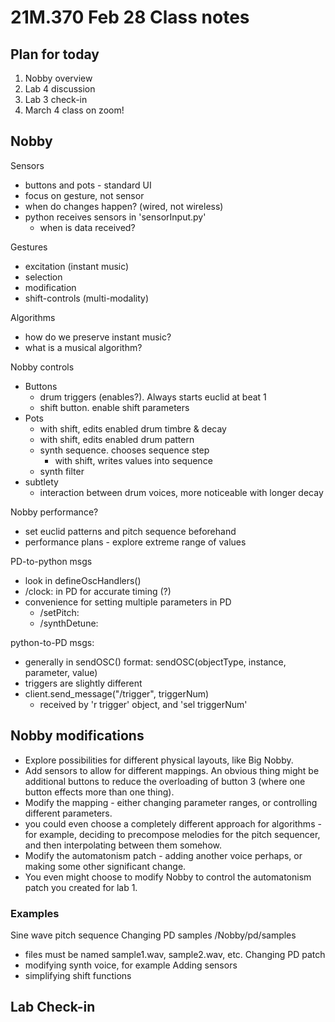 # 21M.370 Feb 28 Class notes

## Plan for today
1. Nobby overview
2. Lab 4 discussion
3. Lab 3 check-in
4. March 4 class on zoom!

## Nobby

Sensors
* buttons and pots - standard UI
* focus on gesture, not sensor
* when do changes happen? (wired, not wireless)
* python receives sensors in 'sensorInput.py'
	* when is data received?

Gestures
* excitation (instant music)
* selection
* modification
* shift-controls (multi-modality)

Algorithms
* how do we preserve instant music?
* what is a musical algorithm?

Nobby controls
* Buttons
	* drum triggers (enables?). Always starts euclid at beat 1
	* shift button. enable shift parameters
* Pots
	* with shift, edits enabled drum timbre & decay 
	* with shift, edits enabled drum pattern
	* synth sequence. chooses sequence step	
		* with shift, writes values into sequence
	* synth filter
* subtlety
	* interaction between drum voices, more noticeable with longer decay

Nobby performance?
* set euclid patterns and pitch sequence beforehand
* performance plans - explore extreme range of values

PD-to-python msgs
* look in defineOscHandlers()
* /clock: in PD for accurate timing (?)
* convenience for setting multiple parameters in PD
	* /setPitch:
	* /synthDetune:

python-to-PD msgs:
* generally in sendOSC() format:
sendOSC(objectType, instance, parameter, value)
* triggers are slightly different
* client.send_message("/trigger", triggerNum)
	* received by 'r trigger' object, and 'sel triggerNum'


## Nobby modifications

* Explore possibilities for different physical layouts, like Big Nobby.
* Add sensors to allow for different mappings. An obvious thing might be additional buttons to reduce the overloading of button 3 (where one button effects more than one thing).
* Modify the mapping - either changing parameter ranges, or controlling different parameters.
* you could even choose a completely different approach for algorithms - for example, deciding to precompose melodies for the pitch sequencer, and then interpolating between them somehow.
* Modify the automatonism patch - adding another voice perhaps, or making some other significant change. 
* You even might choose to modify Nobby to control the automatonism patch you created for lab 1.

### Examples
Sine wave pitch sequence
Changing PD samples /Nobby/pd/samples
* files must be named sample1.wav, sample2.wav, etc.
Changing PD patch
* modifying synth voice, for example
Adding sensors
* simplifying shift functions


## Lab Check-in